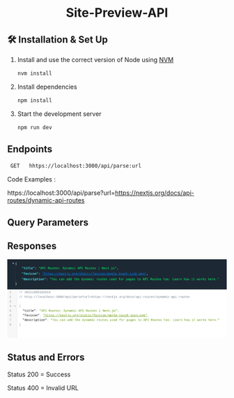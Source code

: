 
<h1 align="center">
  Site-Preview-API
</h1>


## 🛠 Installation & Set Up

1. Install and use the correct version of Node using [NVM](https://github.com/nvm-sh/nvm)

   ```sh
   nvm install
   ```

3. Install dependencies

   ```sh
   npm install
   ```

4. Start the development server

   ```sh
   npm run dev
   ```

## Endpoints 

 ```sh
  GET   hhtps://localhost:3000/api/parse:url
   ```

Code Examples :

 https://localhost:3000/api/parse?url=https://nextjs.org/docs/api-routes/dynamic-api-routes



## Query Parameters 

  



  ## Responses

  ![alt text](https://github.com/rafiquecudjoe/link_unfurling_api/blob/main/response.png?raw=true)


## Status and Errors

Status 200 = Success

Status 400 = Invalid URL


